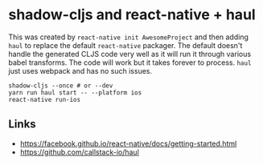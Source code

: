 # shadow-cljs and react-native + haul

This was created by `react-native init AwesomeProject` and then adding `haul` to replace the default `react-native` packager. The default doesn't handle the generated CLJS code very well as it will run it through various babel transforms. The code will work but it takes forever to process. `haul` just uses webpack and has no such issues.

```
shadow-cljs --once # or --dev
yarn run haul start -- --platform ios
react-native run-ios
```

## Links

- https://facebook.github.io/react-native/docs/getting-started.html
- https://github.com/callstack-io/haul